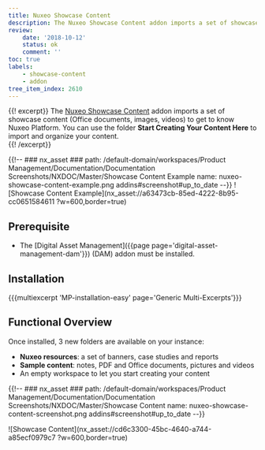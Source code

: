 ```yaml
---
title: Nuxeo Showcase Content
description: The Nuxeo Showcase Content addon imports a set of showcase content (Office documents, images, videos) to get to know Nuxeo Platform.
review:
    date: '2018-10-12'
    status: ok
    comment: ''
toc: true
labels:
    - showcase-content
    - addon
tree_item_index: 2610
---
```

{{! excerpt}}
The [Nuxeo Showcase Content](https://connect.nuxeo.com/nuxeo/site/marketplace/package/nuxeo-showcase-content) addon imports a set of showcase content (Office documents, images, videos) to get to know Nuxeo Platform. You can use the folder **Start Creating Your Content Here** to import and organize your content.  
{{! /excerpt}}

{{!--     ### nx_asset ###
    path: /default-domain/workspaces/Product Management/Documentation/Documentation Screenshots/NXDOC/Master/Showcase Content Example
    name: nuxeo-showcase-content-example.png
    addins#screenshot#up_to_date
--}}
![Showcase Content Example](nx_asset://a63473cb-85ed-4222-8b95-cc0651584611 ?w=600,border=true)

## Prerequisite

- The [Digital Asset Management]({{page page='digital-asset-management-dam'}}) (DAM) addon must be installed.

## Installation

{{{multiexcerpt 'MP-installation-easy' page='Generic Multi-Excerpts'}}}

## Functional Overview

Once installed, 3 new folders are available on your instance:
- **Nuxeo resources**: a set of banners, case studies and reports
- **Sample content**: notes, PDF and Office documents, pictures and videos
- An empty workspace to let you start creating your content

{{!--     ### nx_asset ###
    path: /default-domain/workspaces/Product Management/Documentation/Documentation Screenshots/NXDOC/Master/Showcase Content
    name: nuxeo-showcase-content-screenshot.png
    addins#screenshot#up_to_date
--}}

![Showcase Content](nx_asset://cd6c3300-45bc-4640-a744-a85ecf0979c7 ?w=600,border=true)
